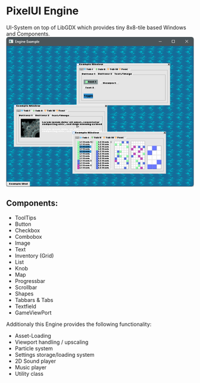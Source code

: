 # PixelUI Engine 
UI-System on top of LibGDX which provides tiny 8x8-tile based Windows and Components.
![](img/screenshot.png)
## Components:
- ToolTips
- Button
- Checkbox
- Combobox
- Image
- Text
- Inventory (Grid)
- List
- Knob
- Map
- Progressbar
- Scrollbar
- Shapes
- Tabbars & Tabs
- Textfield
- GameViewPort

Additionaly this Engine provides the following functionality:
- Asset-Loading
- Viewport handling / upscaling
- Particle system
- Settings storage/loading system
- 2D Sound player
- Music player
- Utility class
